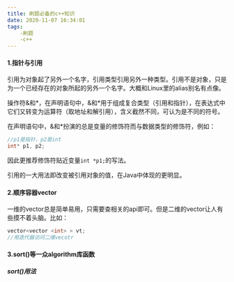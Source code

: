 ```yaml
---
title: 刷题必备的c++知识
date: 2020-11-07 16:34:01
tags:
	-刷题
	-c++
---
```


#### 1.指针与引用

引用为对象起了另外一个名字，引用类型引用另外一种类型。引用不是对象，只是为一个已经存在的对象所起的另外一个名字。大概和Linux里的alias别名有点像。

操作符&和\*，在声明语句中，&和*用于组成复合类型（引用和指针），在表达式中它们又转变为运算符（取地址和解引用），含义截然不同，可认为是不同的符号。

在声明语句中，&和*扮演的总是变量的修饰符而与数据类型的修饰符，例如：

~~~c++
//p1是指针，p2是int
int* p1, p2;
~~~

因此更推荐修饰符贴近变量```int *p1;```的写法。

引用的一大用法即改变被引用对象的值，在Java中体现的更明显。

#### 2.顺序容器vector

一维的vector总是简单易用，只需要查相关的api即可。但是二维的vector让人有些摸不着头脑。比如：

~~~c++
vector<vector <int> > vt;
//用迭代器访问二维vecotr

~~~

#### 3.sort()等一众algorithm库函数

##### sort()用法



